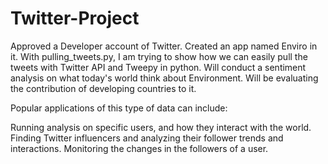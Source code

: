 # Twitter-Project
Approved a Developer account of Twitter. Created an app named Enviro in it. 
With pulling_tweets.py, I am trying to show how we can easily pull the tweets with Twitter API and Tweepy in python. 
Will conduct a sentiment analysis on what today's world think about Environment.
Will be evaluating the contribution of developing countries to it. 


Popular applications of this type of data can include:

Running analysis on specific users, and how they interact with the world.
Finding Twitter influencers and analyzing their follower trends and interactions.
Monitoring the changes in the followers of a user.

